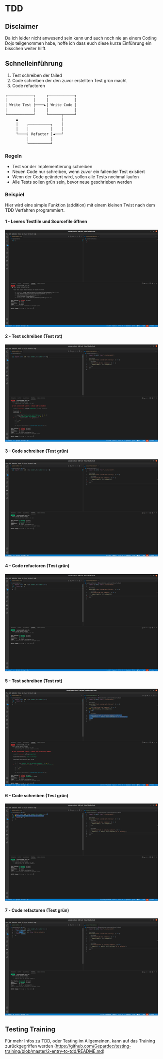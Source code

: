 # TDD

## Disclaimer

Da ich leider nicht anwesend sein kann und auch noch nie an einem Coding Dojo teilgenommen habe, hoffe ich dass euch diese kurze Einführung ein bisschen weiter hilft.

## Schnelleinführung

1. Test schreiben der failed
2. Code schreiben der den zuvor erstellten Test grün macht
3. Code refactoren

```unknown
┌────────────┐     ┌────────────┐
│            │     │            │
│ Write Test ├────►│ Write Code │
│            │     │            │
└────────────┘     └──────┬─────┘
     ▲                    │
     │    ┌──────────┐    │
     │    │          │    │
     └────┤ Refactor │◄───┘
          │          │
          └──────────┘
```

### Regeln

- Test vor der Implementierung schreiben
- Neuen Code nur schreiben, wenn zuvor ein failender Test existiert
- Wenn der Code geändert wird, sollen alle Tests nochmal laufen
- Alle Tests sollen grün sein, bevor neue geschrieben werden

### Beispiel

Hier wird eine simple Funktion (addition) mit einem kleinen Twist nach dem TDD Verfahren programmiert.

#### 1 - Leeres Testfile und Sourcefile öffnen

![Step 1](./images/1.png)

#### 2 - Test schreiben (Test rot)

![Step 2](./images/2.png)

#### 3 - Code schreiben (Test grün)

![Step 3](./images/3.png)

#### 4 - Code refactoren (Test grün)

![Step 4](./images/4.png)

#### 5 - Test schreiben (Test rot)

![Step 5](./images/5.png)

#### 6 - Code schreiben (Test grün)

![Step 6](./images/6.png)

#### 7 - Code refactoren (Test grün)

![Step 7](./images/7.png)

## Testing Training

Für mehr Infos zu TDD, oder Testing im Allgemeinen, kann auf das Training zurückgegriffen werden (<https://github.com/Gepardec/testing-training/blob/master/2-entry-to-tdd/README.md>)
